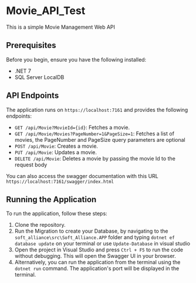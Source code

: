 # Movie_API_Test
This is a simple Movie Management Web API

## Prerequisites

Before you begin, ensure you have the following installed:

- .NET 7
- SQL Server LocalDB

## API Endpoints


The application runs on `https://localhost:7161` and provides the following endpoints:

- `GET /api/Movie?MovieId={id}`: Fetches a movie.
- `GET /api/Movie/Movies?PageNumber=1&PageSize=1`: Fetches a list of movies, the PageNumber and PageSize query parameters are optional
- `POST /api/Movie`: Creates a movie.
- `PUT /api/Movie`: Updates a movie.
- `DELETE /api/Movie`: Deletes a movie by passing the movie Id to the request body

You can also access the swagger documentation with this URL `https://localhost:7161/swagger/index.html`

## Running the Application
To run the application, follow these steps:

1. Clone the repository.
2. Run the Migration to create your Database, by navigating to the `soft_alliance\src\Soft_Alliance.APP` folder and typing `dotnet ef database update` on your terminal or use `Update-Database`
   in visual studio
3. Open the project in Visual Studio and press `Ctrl + F5` to run the code without debugging. This will open the Swagger UI in your browser.
4. Alternatively, you can run the application from the terminal using the `dotnet run` command. The application's port will be displayed in the terminal.

